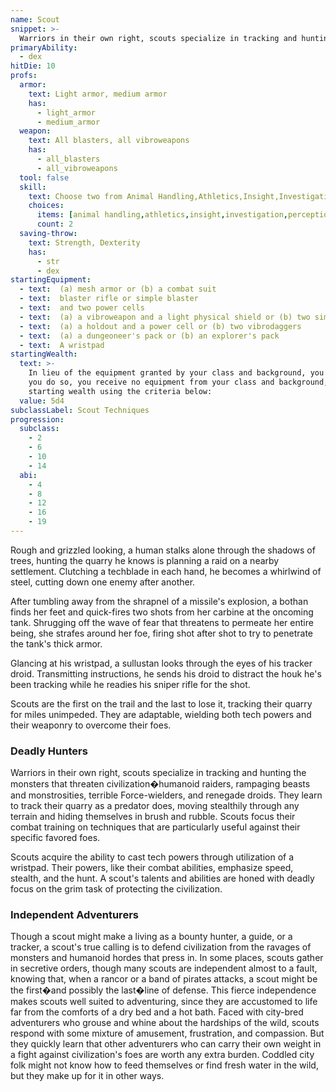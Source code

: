 ```yaml
---
name: Scout
snippet: >-
  Warriors in their own right, scouts specialize in tracking and hunting the monsters that threaten civilization�humanoid raiders, rampaging beasts and monstrosities, terrible Force-wielders, and renegade droids
primaryAbility:
  - dex
hitDie: 10
profs:
  armor:
    text: Light armor, medium armor
    has:
      - light_armor
      - medium_armor
  weapon:
    text: All blasters, all vibroweapons
    has:
      - all_blasters
      - all_vibroweapons
  tool: false
  skill:
    text: Choose two from Animal Handling,Athletics,Insight,Investigation,Perception,Piloting,Stealth,Survival,Technology
    choices:
      items: [animal handling,athletics,insight,investigation,perception,piloting,stealth,survival,technology]
      count: 2
  saving-throw:
    text: Strength, Dexterity
    has:
      - str
      - dex
startingEquipment:
  - text:  (a) mesh armor or (b) a combat suit
  - text:  blaster rifle or simple blaster
  - text:  and two power cells
  - text:  (a) a vibroweapon and a light physical shield or (b) two simple vibroweapons
  - text:  (a) a holdout and a power cell or (b) two vibrodaggers
  - text:  (a) a dungeoneer's pack or (b) an explorer's pack
  - text:  A wristpad
startingWealth:
  text: >-
    In lieu of the equipment granted by your class and background, you can elect to purchase your starting gear. If
    you do so, you receive no equipment from your class and background, and instead roll for your
    starting wealth using the criteria below:
  value: 5d4
subclassLabel: Scout Techniques
progression:
  subclass:
    - 2
    - 6
    - 10
    - 14
  abi:
    - 4
    - 8
    - 12
    - 16
    - 19
---
```

Rough and grizzled looking, a human stalks alone through the shadows of trees, hunting the quarry he knows is planning a raid on a nearby settlement. Clutching a techblade in each hand, he becomes a whirlwind of steel, cutting down one enemy after another.

After tumbling away from the shrapnel of a missile's explosion, a bothan finds her feet and quick-fires two shots from her carbine at the oncoming tank. Shrugging off the wave of fear that threatens to permeate her entire being, she strafes around her foe, firing shot after shot to try to penetrate the tank's thick armor.

Glancing at his wristpad, a sullustan looks through the eyes of his tracker droid. Transmitting instructions, he sends his droid to distract the houk he's been tracking while he readies his sniper rifle for the shot.

Scouts are the first on the trail and the last to lose it, tracking their quarry for miles unimpeded. They are adaptable, wielding both tech powers and their weaponry to overcome their foes.

### Deadly Hunters
Warriors in their own right, scouts specialize in tracking and hunting the monsters that threaten civilization�humanoid raiders, rampaging beasts and monstrosities, terrible Force-wielders, and renegade droids. They learn to track their quarry as a predator does, moving stealthily through any terrain and hiding themselves in brush and rubble. Scouts focus their combat training on techniques that are particularly useful against their specific favored foes.

Scouts acquire the ability to cast tech powers through utilization of a wristpad. Their powers, like their combat abilities, emphasize speed, stealth, and the hunt. A scout's talents and abilities are honed with deadly focus on the grim task of protecting the civilization.

### Independent Adventurers
Though a scout might make a living as a bounty hunter, a guide, or a tracker, a scout's true calling is to defend civilization from the ravages of monsters and humanoid hordes that press in. In some places, scouts gather in secretive orders, though many scouts are independent almost to a fault, knowing that, when a rancor or a band of pirates attacks, a scout might be the first�and possibly the last�line of defense. This fierce independence makes scouts well suited to adventuring, since they are accustomed to life far from the comforts of a dry bed and a hot bath. Faced with city-bred adventurers who grouse and whine about the hardships of the wild, scouts respond with some mixture of amusement, frustration, and compassion. But they quickly learn that other adventurers who can carry their own weight in a fight against civilization's foes are worth any extra burden. Coddled city folk might not know how to feed themselves or find fresh water in the wild, but they make up for it in other ways.
